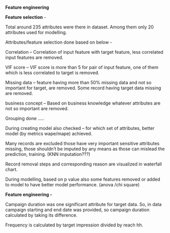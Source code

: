 ﻿**Feature engineering** 



**Feature selection** - 

Total around 235 attributes were there in dataset. Among them only 20 attributes used for modelling. 

Attributes/feature selection done based on below -

Correlation – Correlation of input feature with target feature, less correlated input features are removed. 

VIF score – VIF score is more than 5 for pair of input feature, one of them which is less correlated to target is removed. 

Missing data – feature having more than 50% missing data and not so important for target, are removed. Some record having target data missing are removed. 

business concept – Based on business knowledge whatever attributes are not so important are removed. 





Grouping done …..

During creating model also checked – for which set of attributes, better model (by metrics wape/mape) achieved.





Many records are excluded those have very important sensitive attributes missing, those shouldn’t be imputed by any means as those can mislead the prediction, training. (KNN imputation???)

Record removal steps and corresponding reason are visualized in waterfall chart. 





During modelling, based on p value also some features removed or added to model to have better model performance. (anova /chi square) 





**Feature engineering -**



Campaign duration was one significant attribute for target data. So, in data campaign starting and end date was provided, so campaign duration calculated by taking its difference. 

Frequency is calculated by target impression divided by reach hh.






